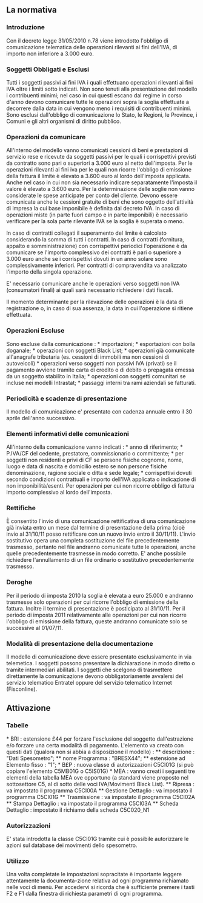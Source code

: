 ## La normativa

### Introduzione

Con il decreto legge 31/05/2010 n.78 viene introdotto l'obbligo di comunicazione telematica delle operazioni rilevanti ai fini dell'IVA, di importo non inferiore a 3.000 euro.

### Soggetti Obbligati e Esclusi

Tutti i soggetti passivi ai fini IVA i quali effettuano operazioni rilevanti ai fini IVA oltre i limiti sotto indicati.
Non sono tenuti alla presentazione del modello i contribuenti minimi; nel caso in cui questi escano dal regime in corso d'anno devono comunicare tutte le operazioni sopra la soglia effettuate a decorrere dalla data in cui vengono meno i requisiti di contribuenti minimi.
Sono esclusi dall'obbligo di comunicazione lo Stato, le Regioni, le Province, i Comuni e gli altri organismi di diritto pubblico.

### Operazioni da comunicare

All'interno del modello vanno comunicati cessioni di beni e prestazioni di servizio rese e ricevute da soggetti passivi per le quali i corrispettivi previsti da contratto sono pari o superiori a 3.000 euro al netto dell'imposta. Per le operazioni rilevanti ai fini iva per le quali non ricorre l'obbligo di emissione della fattura il limite è elevato a 3.600 euro al lordo dell'imposta applicata. Anche nel caso in cui non sia necessario indicare separatamente l'imposta il valore è elevato a 3.600 euro.
Per la determinazione delle soglie non vanno considerate le spese anticipate per conto del cliente.
Devono essere comunicate anche le cessioni gratuite di beni che sono oggetto dell'attività di impresa la cui base imponibile è definita dal decreto IVA.
In caso di operazioni miste (in parte fuori campo e in parte imponibili) è necessario verificare per la sola parte rilevante IVA se la soglia è superata o meno.

In caso di contratti collegati il superamento del limite è calcolato considerando la somma di tutti i contratti. In caso di contratti (fornitura, appalto e somministrazione) con corrispettivi periodici l'operazione è da comunicare se l'importo complessivo dei contratti è pari o superiore a 3.000 euro anche se i corrispettivi dovuti in un anno solare sono complessivamente inferiori. Per contratti di compravendita va analizzato l'importo della singola operazione.

E' necessario comunicare anche le operazioni verso soggetti non IVA (consumatori finali) ai quali sarà necessario richiedere i dati fiscali.

Il momento determinante per la rilevazione delle operazioni è la data di registrazione o, in caso di sua assenza, la data in cui l'operazione si ritiene effettuata.

### Operazioni Escluse

Sono escluse dalla comunicazione : 
 \* importazioni;
 \* esportazioni con bolla doganale;
 \* operazioni con soggetti Black List;
 \* operazioni già comunicate all'anagrafe tributaria (es. cessioni di immobili ma non cessioni di autoveicoli)
 \* operazioni verso soggetti non passivi IVA (privati) se il pagamento avviene tramite carta di credito o di debito o prepagata emessa da un soggetto stabilito in Italia;
 \* operazioni con soggetti comunitari se incluse nei modelli Intrastat;
 \* passaggi interni tra rami aziendali se fatturati.

### Periodicità e scadenze di presentazione

Il modello di comunicazione e' presentato con cadenza annuale entro il 30 aprile dell'anno successivo.

 ### Elementi informativi delle comunicazioni

All'interno della comunicazione vanno indicati : 
 \* anno di riferimento;
 \* P.IVA/CF del cedente, prestatore, commissionario o committente;
 \* per soggetti non residenti e privi di CF se persone fisiche cognome, nome, luogo e data di nascita e domicilio estero se non persone fisiche denominazione, ragione sociale o ditta e sede legale;
 \* corrispettivi dovuti secondo condizioni contrattuali e importo dell'IVA applicata o indicazione di non imponibilità/esenti. Per operazioni per cui non ricorre obbligo di fattura importo complessivo al lordo dell'imposta.

### Rettifiche

È consentito l'invio di una comunicazione rettificativa di una comunicazione già inviata entro un mese dal termine di presentazione della prima (cioè invio al 31/10/11 posso rettificare con un nuovo invio entro il 30/11/11).
L'invio sostitutivo opera una completa sostituzione del file precedentemente trasmesso, pertanto nel file andranno comunicate tutte le operazioni, anche quelle precedentemente trasmesse in modo corretto.
E' anche possibile richiedere l'annullamento di un file ordinario o sostitutivo precedentemente trasmesso.

### Deroghe

Per il periodo di imposta 2010 la soglia è elevata a euro 25.000 e andranno trasmesse solo operazioni per cui ricorre l'obbligo di emissione della fattura. Inoltre il termine di presentazione è posticipato al 31/10/11.
Per il periodo di imposta 2011 relativamente alle operazioni per cui non ricorre l'obbligo di emissione della fattura, queste andranno comunicate solo se successive al 01/07/11.

### Modalità di presentazione della documentazione

Il modello di comunicazione deve essere presentato esclusivamente in via telemetica. I soggetti possono presentare la dichiarazione in modo diretto o tramite intermediari abilitati.
I soggetti che scelgono di trasmettere direttamente la comunicazione devono obbligatoriamente avvalersi del servizio telematico Entratel oppure del servizio telematico Internet (Fisconline).

##  Attivazione

### Tabelle

\* BRI :  estensione £44 per forzare l'esclusione del soggetto dall'estrazione e/o forzare una certa modalità di pagamento. L'elemento va creato con questi dati (qualora non si abbia a disposizione il modello) : 
\*\* descrizione :  "Dati Spesometro";
\*\* nome Programma :  "BRESX44";
\*\* estensione ad Elemento fisso :  "1";
\* B£P :  nuova classe di autorizzazioni C5CI01G (si può copiare l'elemento C5MB01G o C5IS01G)
\* MEA :  vanno creati i seguenti tre elementi della tabella MEA ove opportuno (a standard viene proposto nel sottosettore C5, al di sotto delle voci IVA/Movimenti Black List).
\*\* Ripresa :  va impostato il programma C5CI00A
\*\* Gestione Dettaglio :  va impostato il programma C5CI01G
\*\* Trasmissione :  va impostato il programma C5CI02A
\*\* Stampa Dettaglio :  va impostato il programma C5CI03A
\*\* Scheda Dettaglio :  impostato il richiamo della scheda C5C020_N1

### Autorizzazioni

E' stata introdotta la classe C5CI01G tramite cui è possibile autorizzare le azioni sul database dei movimenti dello spesometro.

### Utilizzo

Una volta completate le impostazioni sopracitate è importante leggere attentamente la documenta-zione relativa ad ogni programma richiamato nelle voci di menù. Per accedervi si ricorda che è sufficiente premere i tasti F2 e F1 dalla finestra di richiesta parametri di ogni programma.
